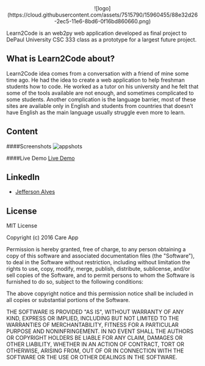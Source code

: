 <center>
![logo](https://cloud.githubusercontent.com/assets/7515790/15960455/88e32d26-2ec5-11e6-8bd6-0f16bd860660.png)
</center>

Learn2Code is an web2py web application developed as final project to DePaul University CSC 333 class as a prototype for a largest future project.

What is Learn2Code about?
-------------
Learn2Code idea comes from a conversation with a friend of mine some time ago. He had the idea to create a web application to help freshman students how to code. He worked as a tutor on his university and he felt that some of the tools available are not enough, and sometimes complicated to some students. Another complication is the language barrier, most of these sites are available only in English and students from countries that doesn’t have English as the main language usually struggle even more to learn.


Content
-------------
####Screenshots
![appshots](https://cloud.githubusercontent.com/assets/7515790/15961250/530f776e-2ec9-11e6-84e2-06929446e7df.png)

####Live Demo
[Live Demo](https://d194f95244.pythonanywhere.com/FinalProject/default/index)


LinkedIn
-------------
- [Jefferson Alves](https://www.linkedin.com/in/jeffersonalvess)


License
-------------
MIT License

Copyright (c) 2016 Care App

Permission is hereby granted, free of charge, to any person obtaining a copy
of this software and associated documentation files (the "Software"), to deal
in the Software without restriction, including without limitation the rights
to use, copy, modify, merge, publish, distribute, sublicense, and/or sell
copies of the Software, and to permit persons to whom the Software is
furnished to do so, subject to the following conditions:

The above copyright notice and this permission notice shall be included in all
copies or substantial portions of the Software.

THE SOFTWARE IS PROVIDED "AS IS", WITHOUT WARRANTY OF ANY KIND, EXPRESS OR
IMPLIED, INCLUDING BUT NOT LIMITED TO THE WARRANTIES OF MERCHANTABILITY,
FITNESS FOR A PARTICULAR PURPOSE AND NONINFRINGEMENT. IN NO EVENT SHALL THE
AUTHORS OR COPYRIGHT HOLDERS BE LIABLE FOR ANY CLAIM, DAMAGES OR OTHER
LIABILITY, WHETHER IN AN ACTION OF CONTRACT, TORT OR OTHERWISE, ARISING FROM,
OUT OF OR IN CONNECTION WITH THE SOFTWARE OR THE USE OR OTHER DEALINGS IN THE
SOFTWARE.
